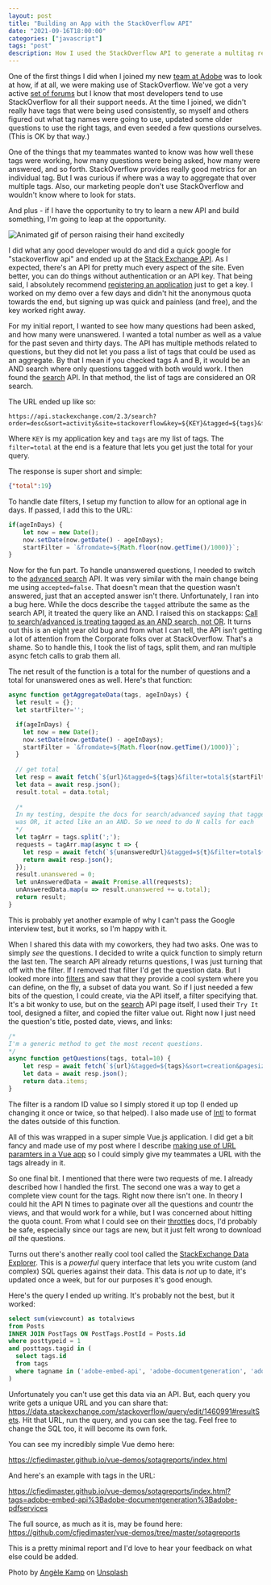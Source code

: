 ```yaml
---
layout: post
title: "Building an App with the StackOverflow API"
date: "2021-09-16T18:00:00"
categories: ["javascript"]
tags: "post"
description: How I used the StackOverflow API to generate a multitag report
---
```


One of the first things I did when I joined my new [team at Adobe](https://www.adobe.io/apis/documentcloud/dcsdk/) was to look at how, if at all, we were making use of StackOverflow. We've got a very active [set of forums](https://community.adobe.com/t5/document-services-apis/ct-p/ct-Document-Cloud-SDK?page=1&sort=latest_replies&filter=all&tabid=discussions) but I know that most developers tend to use StackOverflow for all their support needs. At the time I joined, we didn't really have tags that were being used consistently, so myself and others figured out what tag names were going to use, updated some older questions to use the right tags, and even seeded a few questions ourselves. (This is OK by that way.)

One of the things that my teammates wanted to know was how well these tags were working, how many questions were being asked, how many were answered, and so forth. StackOverflow provides really good metrics for an individual tag. But I was curious if where was a way to aggregate that over multiple tags. Also, our marketing people don't use StackOverflow and wouldn't know where to look for stats. 

And plus - if I have the opportunity to try to learn a new API and build something, I'm going to leap at the opportunity. 

<p>
<img src="https://static.raymondcamden.com/images/2021/09/raisehand.gif" alt="Animated gif of person raising their hand excitedly" class="lazyload imgborder imgcenter">
</p>

I did what any good developer would do and did a quick google for "stackoverflow api" and ended up at the [Stack Exchange API](https://api.stackexchange.com/). As I expected, there's an API for pretty much every aspect of the site. Even better, you can do things without authentication or an API key. That being said, I absolutely recommend [registering an application](https://stackapps.com/apps/oauth/register) just to get a key. I worked on my demo over a few days and didn't hit the anonymous quota towards the end, but signing up was quick and painless (and free), and the key worked right away. 

For my initial report, I wanted to see how many questions had been asked, and how many were unanswered. I wanted a total number as well as a value for the past seven and thirty days. The API has multiple methods related to questions, but they did not let you pass a list of tags that could be used as an aggregate. By that I mean if you checked tags A and B, it would be an AND search where only questions tagged with both would work. I then found the [search](https://api.stackexchange.com/docs/search) API. In that method, the list of tags are considered an OR search. 

The URL ended up like so:

```
https://api.stackexchange.com/2.3/search?order=desc&sort=activity&site=stackoverflow&key=${KEY}&tagged=${tags}&filter=total
```

Where `KEY` is my application key and `tags` are my list of tags. The `filter=total` at the end is a feature that lets you get just the total for your query.

The response is super short and simple:

```json
{"total":19}
```

To handle date filters, I setup my function to allow for an optional age in days. If passed, I add this to the URL:

```js
if(ageInDays) {
	let now = new Date();
	now.setDate(now.getDate() - ageInDays);
	startFilter = `&fromdate=${Math.floor(now.getTime()/1000)}`;
}
```

Now for the fun part. To handle unanswered questions, I needed to switch to the [advanced search](https://api.stackexchange.com/docs/advanced-search) API. It was very similar with the main change being me using `accepted=false`. That doesn't mean that the question wasn't answered, just that an accepted answer isn't there. Unfortunately, I ran into a bug here. While the docs describe the `tagged` attribute the same as the search API, it treated the query like an AND. I raised this on stackapps: [Call to search/advanced is treating tagged as an AND search, not OR](https://stackapps.com/questions/9156/call-to-search-advanced-is-treating-tagged-as-an-and-search-not-or?noredirect=1). It turns out this is an eight year old bug and from what I can tell, the API isn't getting a lot of attention from the Corporate folks over at StackOverflow. That's a shame. So to handle this, I took the list of tags, split them, and ran multiple async fetch calls to grab them all. 

The net result of the function is a total for the number of questions and a total for unanswered ones as well. Here's that function:

```js
async function getAggregateData(tags, ageInDays) {
  let result = {};
  let startFilter='';

  if(ageInDays) {
	let now = new Date();
	now.setDate(now.getDate() - ageInDays);
	startFilter = `&fromdate=${Math.floor(now.getTime()/1000)}`;
  }
  
  // get total
  let resp = await fetch(`${url}&tagged=${tags}&filter=total${startFilter}`);
  let data = await resp.json();
  result.total = data.total;
  
  /*
  In my testing, despite the docs for search/advanced saying that tagged
  was OR, it acted like an an AND. So we need to do N calls for each
  */
  let tagArr = tags.split(';');
  requests = tagArr.map(async t => {
	let resp = await fetch(`${unansweredUrl}&tagged=${t}&filter=total${startFilter}`);
	return await resp.json();
  });
  result.unanswered = 0;
  let unAnsweredData = await Promise.all(requests);
  unAnsweredData.map(u => result.unanswered += u.total);
  return result;
}
```

This is probably yet another example of why I can't pass the Google interview test, but it works, so I'm happy with it. 

When I shared this data with my coworkers, they had two asks. One was to simply *see* the questions. I decided to write a quick function to simply return the last ten. The search API already returns questions, I was just turning that off with the filter. If I removed that filter I'd get the question data. But I looked more into [filters](https://api.stackexchange.com/docs/filters) and saw that they provide a cool system where you can define, on the fly, a subset of data you want. So if I just needed a few bits of the question, I could create, via the API itself, a filter specifying that. It's a bit wonky to use, but on the [search](https://api.stackexchange.com/docs/search) API page itself, I used their `Try It` tool, designed a filter, and copied the filter value out. Right now I just need the question's title, posted date, views, and links:

```js
/*
I'm a generic method to get the most recent questions.
*/
async function getQuestions(tags, total=10) {
	let resp = await fetch(`${url}&tagged=${tags}&sort=creation&pagesize=${total}&filter=${encodeURIComponent(Q_FILTER)}`);
	let data = await resp.json();
	return data.items;
}
```

The filter is a random ID value so I simply stored it up top (I ended up changing it once or twice, so that helped). I also made use of [Intl](https://developer.mozilla.org/en-US/docs/Web/JavaScript/Reference/Global_Objects/Intl) to format the dates outside of this function.

All of this was wrapped in a super simple Vue.js application. I did get a bit fancy and made use of my post where I describe [making use of URL paramters in a Vue app](https://www.raymondcamden.com/2021/05/08/updating-and-supporting-url-parameters-with-vuejs) so I could simply give my teammates a URL with the tags already in it.

So one final bit. I mentioned that there were two requests of me. I already described how I handled the first. The second one was a way to get a complete view count for the tags. Right now there isn't one. In theory I could hit the API N times to paginate over all the questions and countr the views, and that would work for a while, but I was concerned about hitting the quota count. From what I could see on their [throttles](https://api.stackexchange.com/docs/throttle) docs, I'd probably be safe, especially since our tags are new, but it just felt wrong to download *all* the questions.

Turns out there's another really cool tool called the [StackExchange Data Explorer](https://data.stackexchange.com/). This is a *powerful* query interface that lets you write custom (and complex) SQL queries against their data. This data is *not* up to date, it's updated once a week, but for our purposes it's good enough. 

Here's the query I ended up writing. It's probably not the best, but it worked:

```sql
select sum(viewcount) as totalviews
from Posts
INNER JOIN PostTags ON PostTags.PostId = Posts.id
where posttypeid = 1
and posttags.tagid in (
  select tags.id
  from tags
  where tagname in ('adobe-embed-api', 'adobe-documentgeneration', 'adobe-pdfservices')
)
```

Unfortunately you can't use get this data via an API. But, each query you write gets a unique URL and you can share that: <https://data.stackexchange.com/stackoverflow/query/edit/1460991#resultSets>. Hit that URL, run the query, and you can see the tag. Feel free to change the SQL too, it will become its own fork.

You can see my incredibly simple Vue demo here:

<https://cfjedimaster.github.io/vue-demos/sotagreports/index.html>

And here's an example with tags in the URL:

<https://cfjedimaster.github.io/vue-demos/sotagreports/index.html?tags=adobe-embed-api%3Badobe-documentgeneration%3Badobe-pdfservices>

The full source, as much as it is, may be found here: <https://github.com/cfjedimaster/vue-demos/tree/master/sotagreports>

This is a pretty minimal report and I'd love to hear your feedback on what else could be added.

Photo by <a href="https://unsplash.com/@angelekamp?utm_source=unsplash&utm_medium=referral&utm_content=creditCopyText">Angèle Kamp</a> on <a href="https://unsplash.com/s/photos/tags?utm_source=unsplash&utm_medium=referral&utm_content=creditCopyText">Unsplash</a>
  
